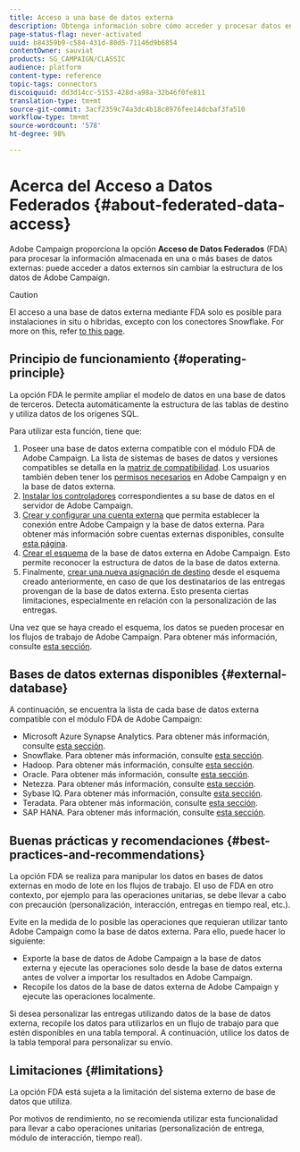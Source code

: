 ```yaml
---
title: Acceso a una base de datos externa
description: Obtenga información sobre cómo acceder y procesar datos en una base de datos externa
page-status-flag: never-activated
uuid: b84359b9-c584-431d-80d5-71146d9b6854
contentOwner: sauviat
products: SG_CAMPAIGN/CLASSIC
audience: platform
content-type: reference
topic-tags: connectors
discoiquuid: dd3d14cc-5153-428d-a98a-32b46f0fe811
translation-type: tm+mt
source-git-commit: 3acf2359c74a3dc4b18c8976fee14dcbaf3fa510
workflow-type: tm+mt
source-wordcount: '578'
ht-degree: 98%

---
```



# Acerca del Acceso a Datos Federados {#about-federated-data-access}

Adobe Campaign proporciona la opción **Acceso de Datos Federados** (FDA) para procesar la información almacenada en una o más bases de datos externas: puede acceder a datos externos sin cambiar la estructura de los datos de Adobe Campaign.

>[!CAUTION]
>
>El acceso a una base de datos externa mediante FDA solo es posible para instalaciones in situ o híbridas, excepto con los conectores Snowflake. For more on this, refer [to this page](../../installation/using/capability-matrix.md).

## Principio de funcionamiento {#operating-principle}

La opción FDA le permite ampliar el modelo de datos en una base de datos de terceros. Detecta automáticamente la estructura de las tablas de destino y utiliza datos de los orígenes SQL.

Para utilizar esta función, tiene que:

1. Poseer una base de datos externa compatible con el módulo FDA de Adobe Campaign. La lista de sistemas de bases de datos y versiones compatibles se detalla en la [matriz de compatibilidad](https://helpx.adobe.com/es/campaign/kb/compatibility-matrix.html). Los usuarios también deben tener los [permisos necesarios](../../platform/using/remote-database-access-rights.md) en Adobe Campaign y en la base de datos externa.
1. [Instalar los controladores](../../platform/using/specific-configuration-database.md) correspondientes a su base de datos en el servidor de Adobe Campaign.
1. [Crear y configurar una cuenta externa](../../platform/using/connecting-to-database.md) que permita establecer la conexión entre Adobe Campaign y la base de datos externa. Para obtener más información sobre cuentas externas disponibles, consulte [esta página](../../platform/using/external-accounts.md). 
1. [Crear el esquema](../../platform/using/creating-data-schema.md) de la base de datos externa en Adobe Campaign. Esto permite reconocer la estructura de datos de la base de datos externa.
1. Finalmente, [crear una nueva asignación de destino](../../platform/using/defining-data-mapping.md) desde el esquema creado anteriormente, en caso de que los destinatarios de las entregas provengan de la base de datos externa. Esto presenta ciertas limitaciones, especialmente en relación con la personalización de las entregas.

Una vez que se haya creado el esquema, los datos se pueden procesar en los flujos de trabajo de Adobe Campaign. Para obtener más información, consulte [esta sección](../../workflow/using/accessing-an-external-database--fda-.md).

## Bases de datos externas disponibles {#external-database}

A continuación, se encuentra la lista de cada base de datos externa compatible con el módulo FDA de Adobe Campaign:

* Microsoft Azure Synapse Analytics. Para obtener más información, consulte [esta sección](../../platform/using/specific-configuration-database.md#azure-external).
* Snowflake. Para obtener más información, consulte [esta sección](../../platform/using/specific-configuration-database.md#configure-access-to-snowflake).
* Hadoop. Para obtener más información, consulte [esta sección](../../platform/using/specific-configuration-database.md#configure-access-to-hadoop-3).
* Oracle. Para obtener más información, consulte [esta sección](../../platform/using/specific-configuration-database.md#configure-access-to-oracle).
* Netezza. Para obtener más información, consulte [esta sección](../../platform/using/specific-configuration-database.md#configure-access-to-netezza).
* Sybase IQ. Para obtener más información, consulte [esta sección](../../platform/using/specific-configuration-database.md#configure-access-to-sybase-iq).
* Teradata. Para obtener más información, consulte [esta sección](../../platform/using/specific-configuration-database.md#configure-access-to-teradata).
* SAP HANA. Para obtener más información, consulte [esta sección](../../platform/using/specific-configuration-database.md).

## Buenas prácticas y recomendaciones {#best-practices-and-recommendations}

La opción FDA se realiza para manipular los datos en bases de datos externas en modo de lote en los flujos de trabajo. El uso de FDA en otro contexto, por ejemplo para las operaciones unitarias, se debe llevar a cabo con precaución (personalización, interacción, entregas en tiempo real, etc.).

Evite en la medida de lo posible las operaciones que requieran utilizar tanto Adobe Campaign como la base de datos externa. Para ello, puede hacer lo siguiente:

* Exporte la base de datos de Adobe Campaign a la base de datos externa y ejecute las operaciones solo desde la base de datos externa antes de volver a importar los resultados en Adobe Campaign.
* Recopile los datos de la base de datos externa de Adobe Campaign y ejecute las operaciones localmente.

Si desea personalizar las entregas utilizando datos de la base de datos externa, recopile los datos para utilizarlos en un flujo de trabajo para que estén disponibles en una tabla temporal. A continuación, utilice los datos de la tabla temporal para personalizar su envío.

## Limitaciones {#limitations}

La opción FDA está sujeta a la limitación del sistema externo de base de datos que utiliza.

Por motivos de rendimiento, no se recomienda utilizar esta funcionalidad para llevar a cabo operaciones unitarias (personalización de entrega, módulo de interacción, tiempo real).
